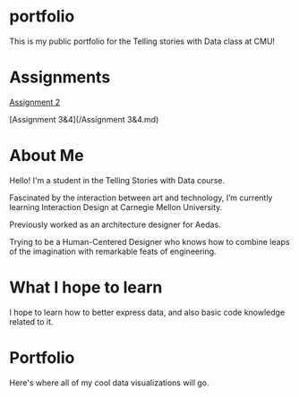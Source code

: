 # portfolio
This is my public portfolio for the Telling stories with Data class at CMU!

# Assignments
[Assignment 2](/dataviz2.md)

[Assignment 3&4](/Assignment 3&4.md)

# About Me
Hello! I'm a student in the Telling Stories with Data course.

Fascinated by the interaction between art and technology, I’m currently learning Interaction Design at Carnegie Mellon University.

Previously worked as an architecture designer for Aedas.

Trying to be a Human-Centered Designer who knows how to combine leaps of the imagination with remarkable feats of engineering.

# What I hope to learn
I hope to learn how to better express data, and also basic code knowledge related to it.

# Portfolio
Here's where all of my cool data visualizations will go.


